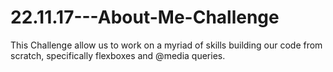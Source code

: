 # 22.11.17---About-Me-Challenge

This Challenge allow us to work on a myriad of skills building our code from scratch, specifically flexboxes and @media queries.
